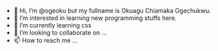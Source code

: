 - 👋 Hi, I’m @ogeoku but my fullname is Okuagu Chiamaka Ogechukwu.
- 👀 I’m interested in learning new programming stuffs here.
- 🌱 I’m currently learning css
- 💞️ I’m looking to collaborate on ...
- 📫 How to reach me ...

<!---
ogeoku/ogeoku is a ✨ special ✨ repository because its `README.md` (this file) appears on your GitHub profile.
You can click the Preview link to take a look at your changes.
--->

